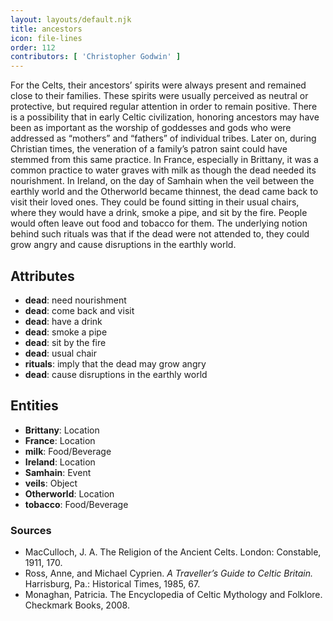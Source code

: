 ```yaml
---
layout: layouts/default.njk
title: ancestors
icon: file-lines
order: 112
contributors: [ 'Christopher Godwin' ]
---
```

For the Celts, their ancestors’ spirits were always present and remained close to their families. These spirits were usually perceived as neutral or protective, but required regular attention in order to remain positive. There is a possibility that in early Celtic civilization, honoring ancestors may have been as important as the worship of goddesses and gods who were addressed as “mothers” and “fathers” of individual tribes. Later on, during Christian times, the veneration of a family’s patron saint could have stemmed from this same practice. In France, especially in Brittany, it was a common practice to water graves with milk as though the dead needed its nourishment. In Ireland, on the day of Samhain when the veil between the earthly world and the Otherworld became thinnest, the dead came back to visit their loved ones. They could be found sitting in their usual chairs, where they would have a drink, smoke a pipe, and sit by the fire. People would often leave out food and tobacco for them. The underlying notion behind such rituals was that if the dead were not attended to, they could grow angry and cause disruptions in the earthly world.

## Attributes

- **dead**: need nourishment
- **dead**: come back and visit
- **dead**: have a drink
- **dead**: smoke a pipe
- **dead**: sit by the fire
- **dead**: usual chair
- **rituals**: imply that the dead may grow angry
- **dead**: cause disruptions in the earthly world

## Entities

- **Brittany**: Location
- **France**: Location
- **milk**: Food/Beverage
- **Ireland**: Location
- **Samhain**: Event
- **veils**: Object
- **Otherworld**: Location
- **tobacco**: Food/Beverage

### Sources

- MacCulloch, J. A. The Religion of the Ancient Celts. London: Constable, 1911, 170.
- Ross, Anne, and Michael Cyprien. *A Traveller’s Guide to Celtic Britain.* Harrisburg, Pa.: Historical Times, 1985, 67.
- Monaghan, Patricia. The Encyclopedia of Celtic Mythology and Folklore. Checkmark Books, 2008.


